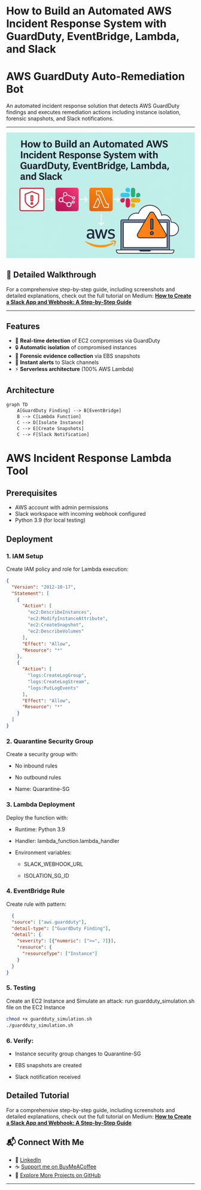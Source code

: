 # How to Build an Automated AWS Incident Response System with GuardDuty, EventBridge, Lambda, and Slack
# AWS GuardDuty Auto-Remediation Bot

An automated incident response solution that detects AWS GuardDuty findings and executes remediation actions including instance isolation, forensic snapshots, and Slack notifications.

---
![Slack Preview](https://github.com/aatikah/aws-ec2-incident-response-system/blob/main/incident_response.png)

## 📖 Detailed Walkthrough
For a comprehensive step-by-step guide, including screenshots and detailed explanations, check out the full tutorial on Medium:
[**How to Create a Slack App and Webhook: A Step-by-Step Guide**]()

---
## Features

- 🚨 **Real-time detection** of EC2 compromises via GuardDuty
- 🔒 **Automatic isolation** of compromised instances
- 📸 **Forensic evidence collection** via EBS snapshots
- 📢 **Instant alerts** to Slack channels
- ⚡ **Serverless architecture** (100% AWS Lambda)

## Architecture

```mermaid
graph TD
    A[GuardDuty Finding] --> B[EventBridge]
    B --> C[Lambda Function]
    C --> D[Isolate Instance]
    C --> E[Create Snapshots]
    C --> F[Slack Notification]
```
# AWS Incident Response Lambda Tool

## Prerequisites

- AWS account with admin permissions  
- Slack workspace with incoming webhook configured  
- Python 3.9 (for local testing)

## Deployment

### 1. IAM Setup

Create IAM policy and role for Lambda execution:
```json
{
  "Version": "2012-10-17",
  "Statement": [
    {
      "Action": [
        "ec2:DescribeInstances",
        "ec2:ModifyInstanceAttribute",
        "ec2:CreateSnapshot",
        "ec2:DescribeVolumes"
      ],
      "Effect": "Allow",
      "Resource": "*"
    },
    {
      "Action": [
        "logs:CreateLogGroup",
        "logs:CreateLogStream",
        "logs:PutLogEvents"
      ],
      "Effect": "Allow",
      "Resource": "*"
    }
  ]
}
```
### 2.  Quarantine Security Group
Create a security group with:

- No inbound rules

- No outbound rules

- Name: Quarantine-SG

### 3. Lambda Deployment
Deploy the function with:

- Runtime: Python 3.9

- Handler: lambda_function.lambda_handler

- Environment variables:

  - SLACK_WEBHOOK_URL

  - ISOLATION_SG_ID
### 4. EventBridge Rule
Create rule with pattern:
```json
  {
  "source": ["aws.guardduty"],
  "detail-type": ["GuardDuty Finding"],
  "detail": {
    "severity": [{"numeric": [">=", 7]}],
    "resource": {
      "resourceType": ["Instance"]
    }
  }
}
```
### 5. Testing
Create an EC2 Instance and Simulate an attack:
run guardduty_simulation.sh file on the EC2 Instance

```bash
chmod +x guardduty_simulation.sh
./guardduty_simulation.sh
```
### 6. Verify:

- Instance security group changes to Quarantine-SG

- EBS snapshots are created

- Slack notification received

## Detailed Tutorial
For a comprehensive step-by-step guide, including screenshots and detailed explanations, check out the full tutorial on Medium:
[**How to Create a Slack App and Webhook: A Step-by-Step Guide**]()

## 📬 Connect With Me
- 💼 [LinkedIn](https://www.linkedin.com/in/abdulhakeem-sulaiman/)
- ☕ [Support me on BuyMeACoffee](https://buymeacoffee.com/aatikah)
- 🧪 [Explore More Projects on GitHub](https://github.com/aatikah)

---

